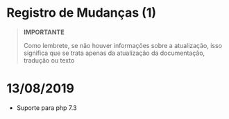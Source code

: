 # Registro de Mudanças (1)

>**IMPORTANTE**
>
>Como lembrete, se não houver informações sobre a atualização, isso significa que se trata apenas da atualização da documentação, tradução ou texto

# 13/08/2019

- Suporte para php 7.3
